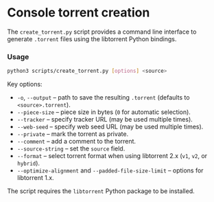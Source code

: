 Console torrent creation
=======================

The `create_torrent.py` script provides a command line interface to generate `.torrent` files using the libtorrent Python bindings.

### Usage

```bash
python3 scripts/create_torrent.py [options] <source>
```

Key options:

- `-o`, `--output` – path to save the resulting `.torrent` (defaults to `<source>.torrent`).
- `--piece-size` – piece size in bytes (`0` for automatic selection).
- `--tracker` – specify tracker URL (may be used multiple times).
- `--web-seed` – specify web seed URL (may be used multiple times).
- `--private` – mark the torrent as private.
- `--comment` – add a comment to the torrent.
- `--source-string` – set the `source` field.
- `--format` – select torrent format when using libtorrent 2.x (`v1`, `v2`, or `hybrid`).
- `--optimize-alignment` and `--padded-file-size-limit` – options for libtorrent 1.x.

The script requires the `libtorrent` Python package to be installed.
